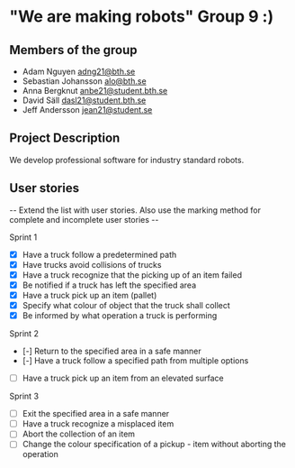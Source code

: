 # "We are making robots" Group 9 :)

## Members of the group
* Adam Nguyen adng21@bth.se
* Sebastian Johansson alo@bth.se
* Anna Bergknut anbe21@student.bth.se
* David Säll dasl21@student.bth.se
* Jeff Andersson jean21@student.se

## Project Description
We develop professional software for industry standard robots.

## User stories
-- Extend the list with user stories. Also use the marking method for complete and incomplete user stories --

Sprint 1
- [X] Have a truck follow a predetermined path
- [X] Have trucks avoid collisions of trucks
- [X] Have a truck recognize that the picking up of an item failed
- [X] Be notified if a truck has left the specified area
- [X] Have a truck pick up an item (pallet)
- [X] Specify what colour of object that the truck shall collect
- [X] Be informed by what operation a truck is performing

Sprint 2
- [-] Return to the specified area in a safe manner
- [-] Have a truck follow a specified path from multiple options
- [ ] Have a truck pick up an item from an elevated surface

Sprint 3
- [ ] Exit the specified area in a safe manner
- [ ] Have a truck recognize a misplaced item
- [ ] Abort the collection of an item
- [ ] Change the colour specification of a pickup - item without aborting the operation